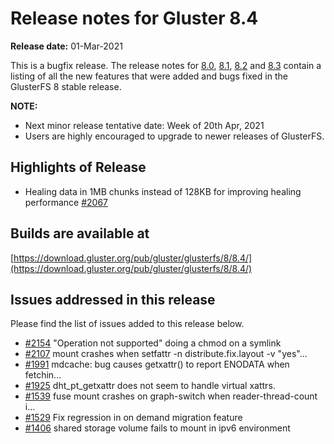# Release notes for Gluster 8.4

**Release date:** 01-Mar-2021

This is a bugfix release. The release notes for [8.0](8.0.md), [8.1](8.1.md), [8.2](8.2.md) and [8.3](8.3.md)
contain a listing of all the new features that were added
and bugs fixed in the GlusterFS 8 stable release.

**NOTE:** 
- Next minor release tentative date: Week of 20th Apr, 2021
- Users are highly encouraged to upgrade to newer releases of GlusterFS.

## Highlights of Release

- Healing data in 1MB chunks instead of 128KB for improving healing performance [#2067](https://github.com/gluster/glusterfs/issues/2067)

## Builds are available at 

[https://download.gluster.org/pub/gluster/glusterfs/8/8.4/](https://download.gluster.org/pub/gluster/glusterfs/8/8.4/)

## Issues addressed in this release

Please find the list of issues added to this release below.

- [#2154](https://github.com/gluster/glusterfs/issues/2154) "Operation not supported" doing a chmod on a symlink
- [#2107](https://github.com/gluster/glusterfs/issues/2107) mount crashes when setfattr -n distribute.fix.layout -v "yes"...
- [#1991](https://github.com/gluster/glusterfs/issues/1991) mdcache: bug causes getxattr() to report ENODATA when fetchin...
- [#1925](https://github.com/gluster/glusterfs/issues/1925) dht_pt_getxattr does not seem to handle virtual xattrs.
- [#1539](https://github.com/gluster/glusterfs/issues/1539) fuse mount crashes on graph-switch when reader-thread-count i...
- [#1529](https://github.com/gluster/glusterfs/issues/1529) Fix regression in on demand migration feature
- [#1406](https://github.com/gluster/glusterfs/issues/1406) shared storage volume fails to mount in ipv6 environment

